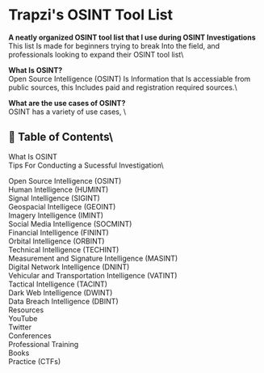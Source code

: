 # Trapzi's OSINT Tool List

**A neatly organized OSINT tool list that I use during OSINT Investigations**\
This list Is made for beginners trying to break Into the field, and professionals looking to expand their OSINT tool list\

**What Is OSINT?**\
Open Source Intelligence (OSINT) Is Information that Is accessiable from public sources, this Includes paid and registration required sources.\

**What are the use cases of OSINT?**\
OSINT has a variety of use cases, \

## 📖 Table of Contents\
What Is OSINT\
Tips For Conducting a Sucessful Investigation\

Open Source Intelligence (OSINT)\
Human Intelligence (HUMINT)\
Signal Intelligence (SIGINT)\
Geospacial Intelligece (GEOINT)\
Imagery Intelligence (IMINT)\
Social Media Intelligence (SOCMINT)\
Financial Intelligence (FININT)\
Orbital Intelligence (ORBINT)\
Technical Intelligence (TECHINT)\
Measurement and Signature Intelligence (MASINT)\
Digital Network Intelligence (DNINT)\
Vehicular and Transportation Intelligence (VATINT)\
Tactical Intelligence (TACINT)\
Dark Web Intelligence (DWINT)\
Data Breach Intelligence (DBINT)\
Resources\
  YouTube\
  Twitter\
  Conferences\
  Professional Training\
  Books\
  Practice (CTFs)
